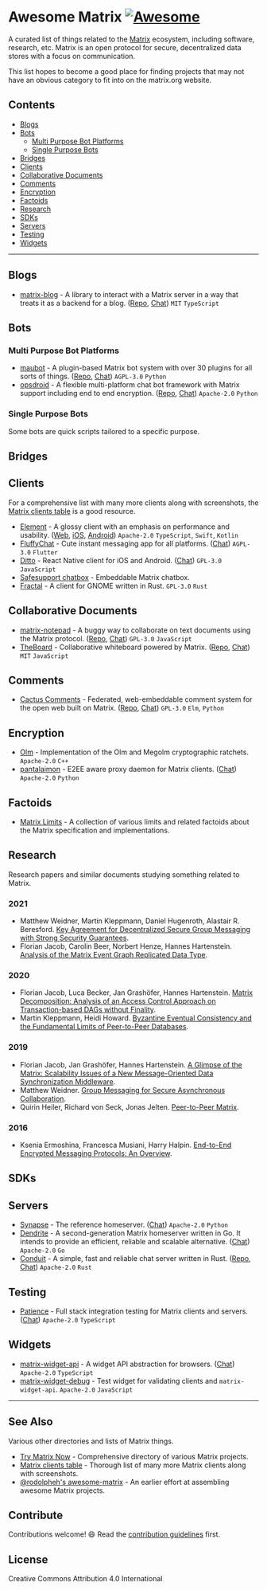 # Awesome Matrix [![Awesome](https://awesome.re/badge.svg)](https://awesome.re)

A curated list of things related to the [Matrix](https://matrix.org/) ecosystem,
including software, research, etc. Matrix is an open protocol for secure,
decentralized data stores with a focus on communication.

This list hopes to become a good place for finding projects that may not have an
obvious category to fit into on the matrix.org website.

## Contents

- [Blogs](#blogs)
- [Bots](#bots)
  - [Multi Purpose Bot Platforms](#multi-purpose-bot-platforms)
  - [Single Purpose Bots](#single-purpose-bots)
- [Bridges](#bridges)
- [Clients](#clients)
- [Collaborative Documents](#collaborative-documents)
- [Comments](#comments)
- [Encryption](#encryption)
- [Factoids](#factoids)
- [Research](#research)
- [SDKs](#sdks)
- [Servers](#servers)
- [Testing](#testing)
- [Widgets](#widgets)

---

## Blogs

- [matrix-blog](https://evolved.systems/hosting-a-blog-on-matrix/) - A library
  to interact with a Matrix server in a way that treats it as a backend for a
  blog. ([Repo](https://github.com/evoL/matrix-blog),
  [Chat](https://matrix.to/#/#blog.hosting-a-blog-on-matrix:evolved.systems))
  `MIT` `TypeScript`

## Bots

### Multi Purpose Bot Platforms

- [maubot](https://maubot.xyz) - A plugin-based Matrix bot system with over 30
  plugins for all sorts of things. ([Repo](https://github.com/maubot/maubot),
  [Chat](https://matrix.to/#/#maubot:maunium.net)) `AGPL-3.0` `Python`
- [opsdroid](https://opsdroid.dev/) - A flexible multi-platform chat bot
  framework with Matrix support including end to end encryption.
  ([Repo](https://github.com/opsdroid/opsdroid),
  [Chat](https://matrix.to/#/#opsdroid-general:matrix.org)) `Apache-2.0`
  `Python`

### Single Purpose Bots

Some bots are quick scripts tailored to a specific purpose.

## Bridges

## Clients

For a comprehensive list with many more clients along with screenshots, the
[Matrix clients table](https://matrix.org/clients/) is a good resource.

- [Element](https://element.io) - A glossy client with an emphasis on
  performance and usability. ([Web](https://github.com/vector-im/element-web),
  [iOS](https://github.com/vector-im/element-ios),
  [Android](https://github.com/vector-im/element-android)) `Apache-2.0`
  `TypeScript`, `Swift`, `Kotlin`
- [FluffyChat](https://gitlab.com/famedly/fluffychat) - Cute instant messaging
  app for all platforms. ([Chat](https://matrix.to/#/#fluffychat:matrix.org))
  `AGPL-3.0` `Flutter`
- [Ditto](https://gitlab.com/ditto-chat/ditto) - React Native client for iOS and
  Android. ([Chat](https://matrix.to/#/#dittochat:matrix.org)) `GPL-3.0`
  `JavaScript`
- [Safesupport chatbox](https://github.com/nomadic-labs/safesupport-chatbox) -
  Embeddable Matrix chatbox.
- [Fractal](https://gitlab.gnome.org/GNOME/fractal/) - A client for GNOME
  written in Rust. `GPL-3.0` `Rust`

## Collaborative Documents

- [matrix-notepad](https://matrix-notepad.kb1rd.net) - A buggy way to
  collaborate on text documents using the Matrix protocol.
  ([Repo](https://github.com/KB1RD/matrix-notepad),
  [Chat](https://matrix.to/#/#matrix-collaboration:kb1rd.net)) `GPL-3.0`
  `JavaScript`
- [TheBoard](https://toger5.github.io/TheBoard/) - Collaborative whiteboard
  powered by Matrix. ([Repo](https://github.com/toger5/TheBoard),
  [Chat](https://matrix.to/#/#TheBoard:matrix.org)) `MIT` `JavaScript`

## Comments

- [Cactus Comments](https://cactus.chat) - Federated, web-embeddable comment
  system for the open web built on Matrix.
  ([Repo](https://gitlab.com/cactus-comments/),
  [Chat](https://matrix.to/#/#cactus:bordum.dk)) `GPL-3.0` `Elm`, `Python`

## Encryption

- [Olm](https://gitlab.matrix.org/matrix-org/olm) - 
  Implementation of the Olm and Megolm cryptographic ratchets.
  `Apache-2.0` `C++`
- [pantalaimon](https://github.com/matrix-org/pantalaimon) - 
  E2EE aware proxy daemon for Matrix clients.
  ([Chat](https://matrix.to/#/#pantalaimon:matrix.org)) `Apache-2.0` `Python`

## Factoids

- [Matrix Limits](https://github.com/jryans/matrix-limits) - A collection of
  various limits and related factoids about the Matrix specification and
  implementations.

## Research

Research papers and similar documents studying something related to Matrix.

### 2021

- Matthew Weidner, Martin Kleppmann, Daniel Hugenroth, Alastair R. Beresford.
  [Key Agreement for Decentralized Secure Group Messaging with Strong Security
  Guarantees](https://eprint.iacr.org/2020/1281).
- Florian Jacob, Carolin Beer, Norbert Henze, Hannes Hartenstein. [Analysis of
  the Matrix Event Graph Replicated Data
  Type](https://arxiv.org/abs/2011.06488).

### 2020

- Florian Jacob, Luca Becker, Jan Grashöfer, Hannes Hartenstein. [Matrix
  Decomposition: Analysis of an Access Control Approach on Transaction-based
  DAGs without Finality](https://dl.acm.org/doi/10.1145/3381991.3395399).
- Martin Kleppmann, Heidi Howard. [Byzantine Eventual Consistency and the
  Fundamental Limits of Peer-to-Peer
  Databases](https://arxiv.org/abs/2012.00472).

### 2019

- Florian Jacob, Jan Grashöfer, Hannes Hartenstein. [A Glimpse of the Matrix:
  Scalability Issues of a New Message-Oriented Data Synchronization
  Middleware](https://arxiv.org/abs/1910.06295).
- Matthew Weidner. [Group Messaging for Secure Asynchronous
  Collaboration](https://mattweidner.com/acs-dissertation.pdf).
- Quirin Heiler, Richard von Seck, Jonas Jelten. [Peer-to-Peer
  Matrix](https://doi.org/10.2313/NET-2019-10-1_08).

### 2016

- Ksenia Ermoshina, Francesca Musiani, Harry Halpin. [End-to-End Encrypted
  Messaging Protocols: An
  Overview](https://doi.org/10.1007/978-3-319-45982-0_22).

## SDKs

## Servers

- [Synapse](https://github.com/matrix-org/synapse) - The reference homeserver.
  ([Chat](https://matrix.to/#/#synapse:matrix.org)) `Apache-2.0` `Python`
- [Dendrite](https://github.com/matrix-org/dendrite) - A second-generation
  Matrix homeserver written in Go. It intends to provide an efficient, reliable
  and scalable alternative. ([Chat](https://matrix.to/#/#dendrite:matrix.org))
  `Apache-2.0` `Go`
- [Conduit](https://conduit.rs) - A simple, fast and reliable chat server
  written in Rust. ([Repo](https://gitlab.com/famedly/conduit),
  [Chat](https://matrix.to/#/#conduit:matrix.org)) `Apache-2.0` `Rust`

## Testing

- [Patience](https://github.com/matrix-org/patience) - Full stack integration
  testing for Matrix clients and servers.
  ([Chat](https://matrix.to/#/#matrix-patience:matrix.org)) `Apache-2.0` `TypeScript`

## Widgets

- [matrix-widget-api](https://github.com/matrix-org/matrix-widget-api) - A widget
  API abstraction for browsers. ([Chat](https://matrix.to/#/#matrix-widgets:matrix.org))
  `Apache-2.0` `TypeScript`
- [matrix-widget-debug](https://github.com/turt2live/matrix-widget-debug) - Test
  widget for validating clients and `matrix-widget-api`. `Apache-2.0` `JavaScript`

---

## See Also

Various other directories and lists of Matrix things.

- [Try Matrix Now](https://matrix.org/docs/projects/try-matrix-now) -
  Comprehensive directory of various Matrix projects.
- [Matrix clients table](https://matrix.org/clients/) - Thorough list of many
  more Matrix clients along with screenshots.
- [@rodolpheh's awesome-matrix](https://github.com/rodolpheh/awesome-matrix) -
  An earlier effort at assembling awesome Matrix projects.

## Contribute

Contributions welcome! 😄 Read the [contribution guidelines](CONTRIBUTING.md)
first.

## License

Creative Commons Attribution 4.0 International
